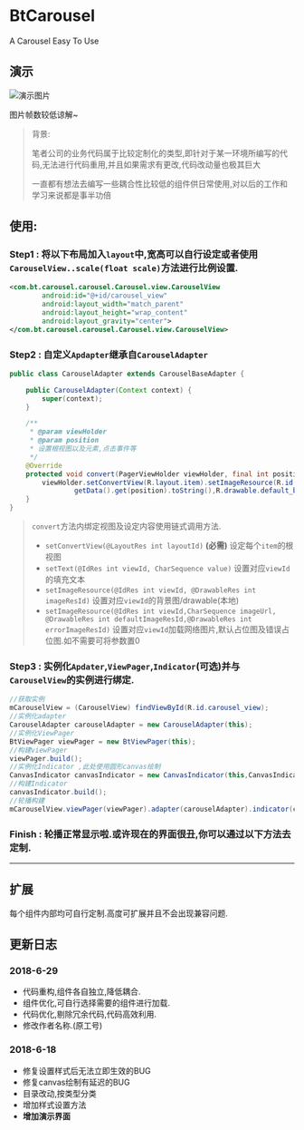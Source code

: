 # BtCarousel
A Carousel Easy To Use

## 演示

![演示图片](https://btonf.top/img/carousel_sample.gif)

图片帧数较低谅解~

> 背景:
> 
> 笔者公司的业务代码属于比较定制化的类型,即针对于某一环境所编写的代码,无法进行代码重用,并且如果需求有更改,代码改动量也极其巨大
>
> 一直都有想法去编写一些耦合性比较低的组件供日常使用,对以后的工作和学习来说都是事半功倍

## 使用:


### **Step1 :** 将以下布局加入`layout`中,宽高可以自行设定或者使用 `CarouselView..scale(float scale)`方法进行比例设置.

``` xml
<com.bt.carousel.carousel.Carousel.view.CarouselView
        android:id="@+id/carousel_view"
        android:layout_width="match_parent"
        android:layout_height="wrap_content"
        android:layout_gravity="center">
</com.bt.carousel.carousel.Carousel.view.CarouselView>
```

### **Step2 :** 自定义`Apdapter`继承自`CarouselAdapter`

``` java
public class CarouselAdapter extends CarouselBaseAdapter {

    public CarouselAdapter(Context context) {
        super(context);
    }

    /**
     * @param viewHolder
     * @param position
     * 设置根视图以及元素,点击事件等
     */
    @Override
    protected void convert(PagerViewHolder viewHolder, final int position) {
        viewHolder.setConvertView(R.layout.item).setImageResource(R.id.home_banner_item_img,
                getData().get(position).toString(),R.drawable.default_bg,R.drawable.default_bg);     
    }
}
```

> `convert`方法内绑定视图及设定内容使用链式调用方法.
> - `setConvertView(@LayoutRes int layoutId)` **(必需)** 设定每个`item`的根视图
> - `setText(@IdRes int viewId, CharSequence value)` 设置对应`viewId`的填充文本
> - `setImageResource(@IdRes int viewId, @DrawableRes int imageResId)` 设置对应`viewId`的背景图/drawable(本地)
> - `setImageResource(@IdRes int viewId,CharSequence imageUrl, @DrawableRes int defaultImageResId,@DrawableRes int errorImageResId)` 设置对应`viewId`加载网络图片,默认占位图及错误占位图.如不需要可将参数置0

### **Step3 :** 实例化`Apdater`,`ViewPager`,`Indicator`(可选)并与`CarouselView`的实例进行绑定.

``` java
//获取实例
mCarouselView = (CarouselView) findViewById(R.id.carousel_view);
//实例化adapter
CarouselAdapter carouselAdapter = new CarouselAdapter(this);
//实例化ViewPager
BtViewPager viewPager = new BtViewPager(this);
//构建viewPager
viewPager.build();
//实例化Indicator ,此处使用圆形canvas绘制
CanvasIndicator canvasIndicator = new CanvasIndicator(this,CanvasIndicator.CIRCLE_STYLE);
//构建Indicator
canvasIndicator.build();
//轮播构建
mCarouselView.viewPager(viewPager).adapter(carouselAdapter).indicator(canvasIndicator).build();
```

### **Finish :** 轮播正常显示啦.或许现在的界面很丑,你可以通过以下方法去定制.

------

## 扩展

每个组件内部均可自行定制.高度可扩展并且不会出现兼容问题.

## 更新日志

### 2018-6-29

- 代码重构,组件各自独立,降低耦合.
- 组件优化,可自行选择需要的组件进行加载.
- 代码优化,剔除冗余代码,代码高效利用.
- 修改作者名称.(原工号)


### 2018-6-18
- 修复设置样式后无法立即生效的BUG
- 修复canvas绘制有延迟的BUG
- 目录改动,按类型分类
- 增加样式设置方法
- **增加演示界面**

